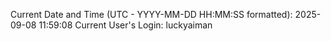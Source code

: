 Current Date and Time (UTC - YYYY-MM-DD HH:MM:SS formatted): 2025-09-08 11:59:08
Current User's Login: luckyaiman
